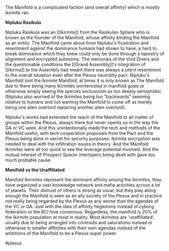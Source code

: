 
The Manifold is a complicated faction (and overall affinity) which is mostly ikirmite ran.

**Nipluku Rasikula**

Nipluku Rasikula was an [[Ikirmite]] from the Rasikulan Sphere who is known as the founder of the Manifold, whose affinity binding the Manifold as an entity.  The Manifold came about from Nipluku's frustration and resentment against the dominance humans had shown to have, a hard to break dominance which they knew could only be done through a tapestry of alignment and encrypted autonomy.  The memories of the Void Divers and the questionable conditions the [[Grand Assembly]]'s integration of [[Ikirma]] to the Assembly had meant there was always a silent resentment to the overall situation even after the Plexus neutrality pact.  Nipluku's Manifold (not the Ikirmite Manifold, at times it is only known as The Manifold due to there being many Ikirmites uninterested in manifold goals or otherwise simply seeing the species exclusivism as too deeply xenophobic (Nipluku also worried of the Ikirmites being too "backwards" seeming relative to humans and not wanting the Manifold to come off as merely being one alien overlord replacing another alien overlord).

Nipluku's works had extended the reach of the Manifold to all matter of groups within the Plexus, always there but never openly so in the way the GA or VC were.  And this unintentionally made the tech and methods of the Manifold useful, with tech cooperation proposals from the Pact and the Plexus being done in secret for security purposes.  Ikirmite encryption was needed to deal with the infiltration issues in theory.  And the Manifold Ikirmites were all too quick to see the leverage potential involved.  And the mutual interest of Prospect Spacer interlopers being dealt with gave too much probable cause.

**Manifold vs the Unaffiliated**

Manifold Ikirmites represent the dominant affinity among the Ikirmites, they have organized a vast knowledge network and mafia activities across a lot of planets.  Their distrust of others is strong as usual, but they play along enough the Manifold is seen as an ally society of the Plexus and in practice not really being regarded by the Plexus as any worse than the agendas of the VC or GA.  Just with the idea of affinity hegemony instead of cyborg federation or the BCI hive consensus.  Regardless, the manifold is 20% of the Ikirmite population at most in reality.  Most ikirmites are 'unaffiliated', usually due to being arranged into contrasts and saturations instead or otherwise in smaller affinities with their own agendas instead of the ambitions of the Manifold to be a Plexus super power.  


#plexus 
